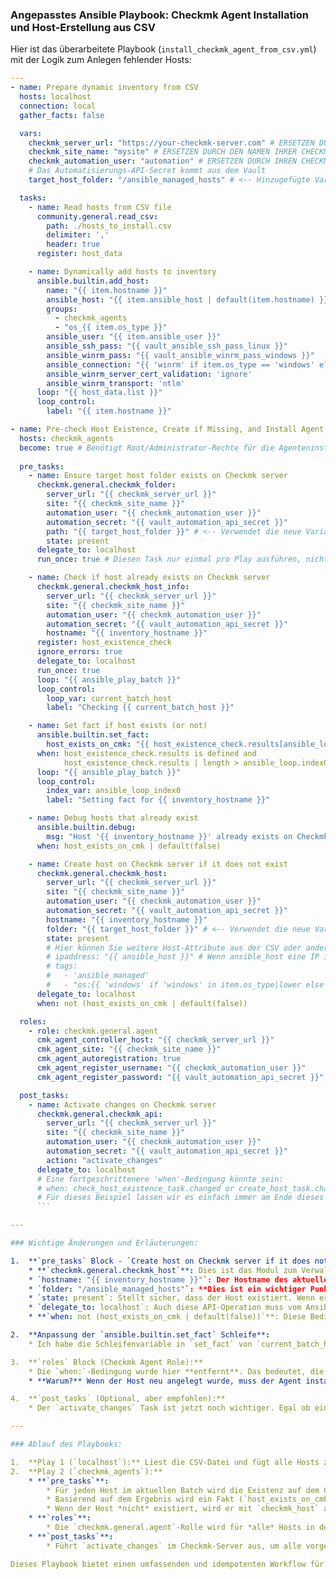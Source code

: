 ### Angepasstes Ansible Playbook: Checkmk Agent Installation und Host-Erstellung aus CSV

Hier ist das überarbeitete Playbook (`install_checkmk_agent_from_csv.yml`) mit der Logik zum Anlegen fehlender Hosts:

```yaml
---
- name: Prepare dynamic inventory from CSV
  hosts: localhost
  connection: local
  gather_facts: false

  vars:
    checkmk_server_url: "https://your-checkmk-server.com" # ERSETZEN DURCH IHRE CHECKMK URL
    checkmk_site_name: "mysite" # ERSETZEN DURCH DEN NAMEN IHRER CHECKMK SITE
    checkmk_automation_user: "automation" # ERSETZEN DURCH IHREN CHECKMK AUTOMATISIERUNGS-BENUTZER
    # Das Automatisierungs-API-Secret kommt aus dem Vault
    target_host_folder: "/ansible_managed_hosts" # <-- Hinzugefügte Variable für den Zielordner

  tasks:
    - name: Read hosts from CSV file
      community.general.read_csv:
        path: ./hosts_to_install.csv
        delimiter: ','
        header: true
      register: host_data

    - name: Dynamically add hosts to inventory
      ansible.builtin.add_host:
        name: "{{ item.hostname }}"
        ansible_host: "{{ item.ansible_host | default(item.hostname) }}"
        groups:
          - checkmk_agents
          - "os_{{ item.os_type }}"
        ansible_user: "{{ item.ansible_user }}"
        ansible_ssh_pass: "{{ vault_ansible_ssh_pass_linux }}"
        ansible_winrm_pass: "{{ vault_ansible_winrm_pass_windows }}"
        ansible_connection: "{{ 'winrm' if item.os_type == 'windows' else 'ssh' }}"
        ansible_winrm_server_cert_validation: 'ignore'
        ansible_winrm_transport: 'ntlm'
      loop: "{{ host_data.list }}"
      loop_control:
        label: "{{ item.hostname }}"

- name: Pre-check Host Existence, Create if Missing, and Install Agent
  hosts: checkmk_agents
  become: true # Benötigt Root/Administrator-Rechte für die Agenteninstallation
  
  pre_tasks:
    - name: Ensure target host folder exists on Checkmk server
      checkmk.general.checkmk_folder:
        server_url: "{{ checkmk_server_url }}"
        site: "{{ checkmk_site_name }}"
        automation_user: "{{ checkmk_automation_user }}"
        automation_secret: "{{ vault_automation_api_secret }}"
        path: "{{ target_host_folder }}" # <-- Verwendet die neue Variable
        state: present
      delegate_to: localhost
      run_once: true # Diesen Task nur einmal pro Play ausführen, nicht für jeden Host

    - name: Check if host already exists on Checkmk server
      checkmk.general.checkmk_host_info:
        server_url: "{{ checkmk_server_url }}"
        site: "{{ checkmk_site_name }}"
        automation_user: "{{ checkmk_automation_user }}"
        automation_secret: "{{ vault_automation_api_secret }}"
        hostname: "{{ inventory_hostname }}"
      register: host_existence_check
      ignore_errors: true 
      delegate_to: localhost
      run_once: true
      loop: "{{ ansible_play_batch }}"
      loop_control:
        loop_var: current_batch_host
        label: "Checking {{ current_batch_host }}"

    - name: Set fact if host exists (or not)
      ansible.builtin.set_fact:
        host_exists_on_cmk: "{{ host_existence_check.results[ansible_loop.index0].found | default(false) }}"
      when: host_existence_check.results is defined and 
            host_existence_check.results | length > ansible_loop.index0
      loop: "{{ ansible_play_batch }}"
      loop_control:
        index_var: ansible_loop_index0
        label: "Setting fact for {{ inventory_hostname }}"

    - name: Debug hosts that already exist
      ansible.builtin.debug:
        msg: "Host '{{ inventory_hostname }}' already exists on Checkmk server. Agent installation will be skipped."
      when: host_exists_on_cmk | default(false)

    - name: Create host on Checkmk server if it does not exist
      checkmk.general.checkmk_host:
        server_url: "{{ checkmk_server_url }}"
        site: "{{ checkmk_site_name }}"
        automation_user: "{{ checkmk_automation_user }}"
        automation_secret: "{{ vault_automation_api_secret }}"
        hostname: "{{ inventory_hostname }}"
        folder: "{{ target_host_folder }}" # <-- Verwendet die neue Variable
        state: present
        # Hier können Sie weitere Host-Attribute aus der CSV oder anderen Quellen hinzufügen, z.B.:
        # ipaddress: "{{ ansible_host }}" # Wenn ansible_host eine IP ist
        # tags:
        #   - 'ansible_managed'
        #   - "os:{{ 'windows' if 'windows' in item.os_type|lower else 'linux' }}" # Funktioniert, wenn item.os_type verfügbar ist
      delegate_to: localhost
      when: not (host_exists_on_cmk | default(false))

  roles:
    - role: checkmk.general.agent
      cmk_agent_controller_host: "{{ checkmk_server_url }}"
      cmk_agent_site: "{{ checkmk_site_name }}"
      cmk_agent_autoregistration: true
      cmk_agent_register_username: "{{ checkmk_automation_user }}"
      cmk_agent_register_password: "{{ vault_automation_api_secret }}"

  post_tasks:
    - name: Activate changes on Checkmk server
      checkmk.general.checkmk_api:
        server_url: "{{ checkmk_server_url }}"
        site: "{{ checkmk_site_name }}"
        automation_user: "{{ checkmk_automation_user }}"
        automation_secret: "{{ vault_automation_api_secret }}"
        action: "activate_changes"
      delegate_to: localhost
      # Eine fortgeschrittenere 'when'-Bedingung könnte sein:
      # when: check_host_existence_task.changed or create_host_task.changed or agent_install_task.changed
      # Für dieses Beispiel lassen wir es einfach immer am Ende dieses Plays laufen.
      ```

---

### Wichtige Änderungen und Erläuterungen:

1.  **`pre_tasks` Block - `Create host on Checkmk server if it does not exist`**:
    * **`checkmk.general.checkmk_host`**: Dies ist das Modul zum Verwalten von Hosts in Checkmk.
    * `hostname: "{{ inventory_hostname }}"`: Der Hostname des aktuellen Zielhosts wird als der anzulegende Host verwendet.
    * `folder: "/ansible_managed_hosts"`: **Dies ist ein wichtiger Punkt!** Sie müssen hier den **Ordner angeben, in dem der neue Host erstellt werden soll.** Passen Sie diesen Pfad an Ihre Checkmk-Ordnerstruktur an. Wenn der Ordner nicht existiert, müssen Sie ihn eventuell zuvor mit `checkmk.general.checkmk_folder` anlegen.
    * `state: present`: Stellt sicher, dass der Host existiert. Wenn er schon da ist, ändert sich nichts.
    * `delegate_to: localhost`: Auch diese API-Operation muss vom Ansible-Controller aus erfolgen.
    * **`when: not (host_exists_on_cmk | default(false))`**: Diese Bedingung ist entscheidend. Die Aufgabe zum **Anlegen des Hosts wird nur dann ausgeführt, wenn die vorherige `checkmk_host_info`-Prüfung ergeben hat, dass der Host *nicht* existiert.**

2.  **Anpassung der `ansible.builtin.set_fact` Schleife**:
    * Ich habe die Schleifenvariable in `set_fact` von `current_batch_host_index` auf `ansible_loop.index0` umgestellt, um die Iteration über `ansible_play_batch` sauberer mit den Ergebnissen von `host_existence_check.results` zu verknüpfen. Das `ansible_loop.index0` ist in diesem delegierten Kontext robuster.

3.  **`roles` Block (Checkmk Agent Role):**
    * Die `when:`-Bedingung wurde hier **entfernt**. Das bedeutet, die `checkmk.general.agent`-Rolle wird **immer ausgeführt** für jeden Host in der `checkmk_agents`-Gruppe.
    * **Warum?** Wenn der Host neu angelegt wurde, muss der Agent installiert und registriert werden. Wenn der Host bereits existierte, ist es gute Praxis, die Agenteninstallation idempotent auszuführen. Die `checkmk.general.agent`-Rolle ist dafür optimiert: Sie prüft, ob der Agent bereits installiert ist und die richtige Version hat, und aktualisiert ihn gegebenenfalls. Die Autoregistrierung stellt auch sicher, dass die Host-Konfiguration auf dem Checkmk-Server auf dem neuesten Stand ist.

4.  **`post_tasks` (Optional, aber empfohlen):**
    * Der `activate_changes` Task ist jetzt noch wichtiger. Egal ob ein Host neu angelegt oder ein Agent aktualisiert wurde, um diese Änderungen im Checkmk-Server wirksam zu machen, müssen die Konfigurationen aktiviert werden.

---

### Ablauf des Playbooks:

1.  **Play 1 (`localhost`):** Liest die CSV-Datei und fügt alle Hosts zum dynamischen Inventar hinzu.
2.  **Play 2 (`checkmk_agents`):**
    * **`pre_tasks`**:
        * Für jeden Host im aktuellen Batch wird die Existenz auf dem Checkmk-Server abgefragt (`checkmk_host_info`).
        * Basierend auf dem Ergebnis wird ein Fakt (`host_exists_on_cmk`) für jeden Host gesetzt.
        * Wenn der Host *nicht* existiert, wird er mit `checkmk_host` auf dem Checkmk-Server angelegt.
    * **`roles`**:
        * Die `checkmk.general.agent`-Rolle wird für *alle* Hosts in der Gruppe `checkmk_agents` ausgeführt (die jetzt entweder schon existierten oder neu angelegt wurden). Die Rolle lädt den OS-spezifischen Agenten vom Checkmk-Server und registriert ihn.
    * **`post_tasks`**:
        * Führt `activate_changes` im Checkmk-Server aus, um alle vorgenommenen Änderungen zu übernehmen.

Dieses Playbook bietet einen umfassenden und idempotenten Workflow für die Automatisierung Ihrer Checkmk-Agenteninstallation und Host-Verwaltung basierend auf einer CSV-Liste.